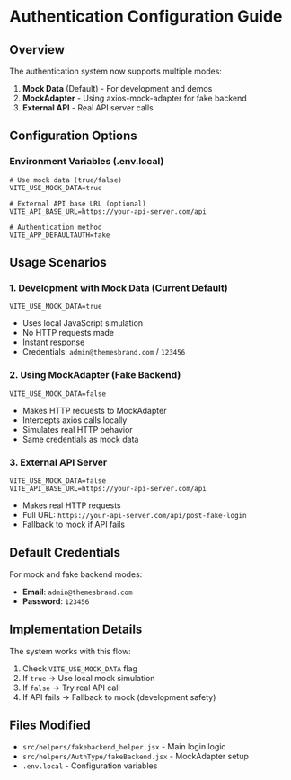 # Authentication Configuration Guide

## Overview

The authentication system now supports multiple modes:

1. **Mock Data** (Default) - For development and demos
2. **MockAdapter** - Using axios-mock-adapter for fake backend
3. **External API** - Real API server calls

## Configuration Options

### Environment Variables (.env.local)

```env
# Use mock data (true/false)
VITE_USE_MOCK_DATA=true

# External API base URL (optional)
VITE_API_BASE_URL=https://your-api-server.com/api

# Authentication method
VITE_APP_DEFAULTAUTH=fake
```

## Usage Scenarios

### 1. Development with Mock Data (Current Default)

```env
VITE_USE_MOCK_DATA=true
```

- Uses local JavaScript simulation
- No HTTP requests made
- Instant response
- Credentials: `admin@themesbrand.com` / `123456`

### 2. Using MockAdapter (Fake Backend)

```env
VITE_USE_MOCK_DATA=false
```

- Makes HTTP requests to MockAdapter
- Intercepts axios calls locally
- Simulates real HTTP behavior
- Same credentials as mock data

### 3. External API Server

```env
VITE_USE_MOCK_DATA=false
VITE_API_BASE_URL=https://your-api-server.com/api
```

- Makes real HTTP requests
- Full URL: `https://your-api-server.com/api/post-fake-login`
- Fallback to mock if API fails

## Default Credentials

For mock and fake backend modes:

- **Email**: `admin@themesbrand.com`
- **Password**: `123456`

## Implementation Details

The system works with this flow:

1. Check `VITE_USE_MOCK_DATA` flag
2. If `true` → Use local mock simulation
3. If `false` → Try real API call
4. If API fails → Fallback to mock (development safety)

## Files Modified

- `src/helpers/fakebackend_helper.jsx` - Main login logic
- `src/helpers/AuthType/fakeBackend.jsx` - MockAdapter setup
- `.env.local` - Configuration variables